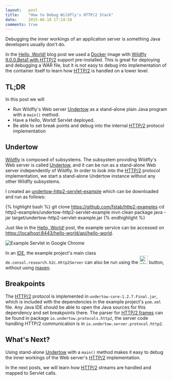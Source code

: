 ```yaml
---
layout:   post
title:    "How to Debug Wildfly's HTTP/2 Stack"
date:     2015-06-18 17:24:58
comments: true
---
```


Debugging the inner workings of an application server is something Java developers usually don't do.

In the [Hello, World!] blog post we used a [Docker] image with [Wildfly 9.0.0.Beta1 with HTTP/2](https://registry.hub.docker.com/u/fstab/wildfly-http2) support pre-installed.
This is great for deploying and debugging a WAR file, but it is not easy to debug into implementation of the container itself to learn how [HTTP/2] is handled on a lower level.

TL;DR
-----

In this post we will

  * Run Wildfly's Web server [Undertow] as a stand-alone plain Java program with a `main()` method.
  * Have a Hello, World! Servlet deployed.
  * Be able to set break points and debug into the internal [HTTP/2] protocol implementation

Undertow
--------

[Wildfly] is composed of subsystems. The subsystem providing Wildfly's Web server is called [Undertow], and it can be run as a stand-alone Web server independently of Wildfly.
In order to look into the [HTTP/2] protocol implementation, we start a stand-alone Undertow instance without any other Wildfly subsystems.

I created an [undertow-http2-servlet-example] which can be downloaded and run as follows:

{% highlight bash %}
git clone https://github.com/fstab/http2-examples
cd http2-examples/undertow-http2-servlet-example
mvn clean package
java -jar target/undertow-http2-servlet-example.jar
{% endhighlight %}

Just like in the [Hello, World!] post, the example service can be accessed on [https://localhost:8443/hello-world/api/hello-world].

![Example Servlet in Google Chrome]({{site.url}}{{site.baseurl}}/assets/2015-06-18-undertow-http2-servlet-example-in-browser.png)

In an [IDE], the example project's main class `de.consol.research.h2c.Http2Server` can also be run using the
<img src="{{site.url}}{{site.baseurl}}/assets/2015-06-18-idea-play-button.png" alt="play" style="height: 26px;"/> button, without using [maven].

Breakpoints
-----------

The [HTTP/2] protocol is implemented in `undertow-core-1.2.7.Final.jar`, which is included with the dependencies in the example project's `pom.xml` file.
Any Java IDE should be able to open the Java sources for this dependency and set breakpoints there.
The parser for [HTTP/2 frames] can be found in package `io.undertow.protocols.http2`, the server code handling HTTP/2 communication is in `io.undertow.server.protocol.http2`.

What's Next?
------------

Using stand-alone [Undertow] with a `main()` method makes it easy to debug the
inner workings of the Web server's [HTTP/2] implementation.

In the next posts, we will learn how [HTTP/2] streams are handled and mapped to Servlet calls.

[Hello, World!]: /2015/06/07/http2-hello-world.html
[Docker]: https://www.docker.com
[Wildfly]: http://wildfly.org
[undertow-http2-servlet-example]: https://github.com/fstab/http2-examples/tree/master/undertow-http2-servlet-example
[undertow]: http://undertow.io
[IDE]: https://www.jetbrains.com/idea
[maven]: https://maven.apache.org
[https://localhost:8443/hello-world/api/hello-world]: https://localhost:8443/hello-world/api/hello-world
[HTTP/2]: https://http2.github.io
[HTTP/2 frames]: https://httpwg.github.io/specs/rfc7540.html#FrameTypes
